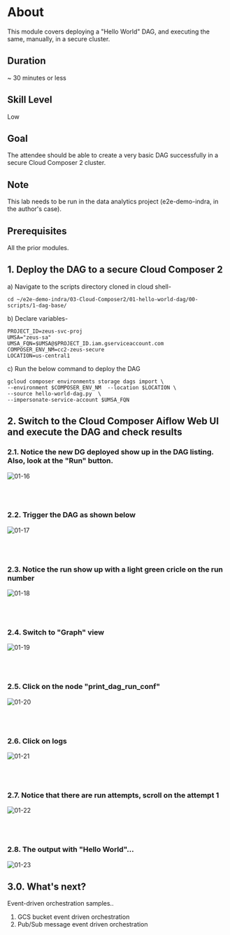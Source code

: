 # About

This module covers deploying a "Hello World" DAG, and executing the same, manually, in a secure cluster.<br>

## Duration 
~ 30 minutes or less

## Skill Level
Low

## Goal
The attendee should be able to create a very basic DAG successfully in a secure Cloud Composer 2 cluster.

## Note
This lab needs to be run in the data analytics project (e2e-demo-indra, in the author's case).

## Prerequisites
All the prior modules.

## 1. Deploy the DAG to a secure Cloud Composer 2

a) Navigate to the scripts directory cloned in cloud shell-
```
cd ~/e2e-demo-indra/03-Cloud-Composer2/01-hello-world-dag/00-scripts/1-dag-base/
```

b) Declare variables-
```
PROJECT_ID=zeus-svc-proj 
UMSA="zeus-sa"
UMSA_FQN=$UMSA@$PROJECT_ID.iam.gserviceaccount.com
COMPOSER_ENV_NM=cc2-zeus-secure
LOCATION=us-central1
```

c) Run the below command to deploy the DAG

```
gcloud composer environments storage dags import \
--environment $COMPOSER_ENV_NM  --location $LOCATION \
--source hello-world-dag.py  \
--impersonate-service-account $UMSA_FQN
```

## 2. Switch to the Cloud Composer Aiflow Web UI and execute the DAG and check results


### 2.1. Notice the new DG deployed show up in the DAG listing. Also, look at the "Run" button.
![01-16](../00-images/01-16.png)


<br><br>

### 2.2. Trigger the DAG as shown below

![01-17](../00-images/01-17.png)

<br><br>

### 2.3. Notice the run show up with a light green cricle on the run number

![01-18](../00-images/01-18.png)

<br><br>

### 2.4. Switch to "Graph" view

![01-19](../00-images/01-19.png)

<br><br>

### 2.5. Click on the node "print_dag_run_conf"


![01-20](../00-images/01-20.png)

<br><br>

### 2.6. Click on logs

![01-21](../00-images/01-21.png)

<br><br>

### 2.7. Notice that there are run attempts, scroll on the attempt 1

![01-22](../00-images/01-22.png)

<br><br>

### 2.8. The output with "Hello World"...

![01-23](../00-images/01-23.png)

## 3.0. What's next?

Event-driven orchestration samples..
1. GCS bucket event driven orchestration
2. Pub/Sub message event driven orchestration
